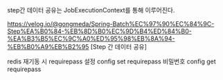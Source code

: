 step간 데이터 공유는 JobExecutionContext를 통해 이루어진다.

https://velog.io/@gongmeda/Spring-Batch%EC%97%90%EC%84%9C-Step%EA%B0%84-%EB%8D%B0%EC%9D%B4%ED%84%B0-%EA%B3%B5%EC%9C%A0%ED%95%98%EB%8A%94-%EB%B0%A9%EB%B2%95 [Step 간 데이터 공유]



redis 재기동 시 requirepass 설정
config set requirepass 비밀번호
config get requirepass


